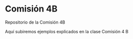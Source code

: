 # Comisión 4B
 Repositorio de la Comisión 4B

 Aquí subiremos ejemplos explicados en la clase Comisión 4 B
